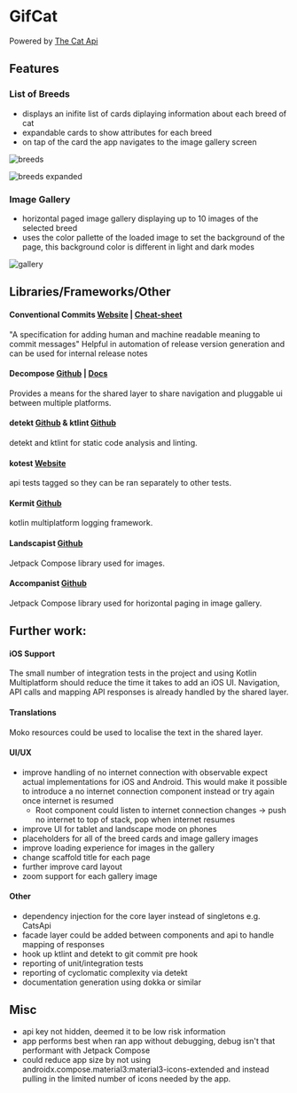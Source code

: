# GifCat

Powered by [The Cat Api](https://developers.thecatapi.com)

## Features
### List of Breeds

- displays an inifite list of cards diplaying information about each breed of cat
- expandable cards to show attributes for each breed
- on tap of the card the app navigates to the image gallery screen

![breeds](docs/breeds.png?token=GHSAT0AAAAAABYJTLRHZ4LJND3YMQ6E6CZIYZVTQNA)

![breeds expanded](docs/breeds-expanded.png?token=GHSAT0AAAAAABYJTLRGW7BUSIDDM6SKMKXEYZVTPFA)

### Image Gallery
- horizontal paged image gallery displaying up to 10 images of the selected breed
- uses the color pallette of the loaded image to set the background of the page, this background color is different in light and dark modes

![gallery](docs/gallery.png?token=GHSAT0AAAAAABYJTLRGLG5CVXFAFNXHSO4AYZVTQOQ)

## Libraries/Frameworks/Other

#### Conventional Commits [Website](https://www.conventionalcommits.org/en/v1.0.0/) | [Cheat-sheet](https://cheatography.com/albelop/cheat-sheets/conventional-commits/)
"A specification for adding human and machine readable meaning to commit messages" Helpful in automation of release version generation and can be used for internal release notes

#### Decompose [Github](https://github.com/arkivanov/Decompose) | [Docs](https://arkivanov.github.io/Decompose/)

Provides a means for the shared layer to share navigation and pluggable ui between multiple platforms.

#### detekt [Github](https://github.com/detekt/detekt) & ktlint [Github](https://github.com/pinterest/ktlint)
detekt and ktlint for static code analysis and linting.

#### kotest [Website](https://kotest.io/)
api tests tagged so they can be ran separately to other tests.

#### Kermit [Github](https://github.com/touchlab/Kermit)
kotlin multiplatform logging framework.

#### Landscapist [Github](https://github.com/skydoves/landscapist)
Jetpack Compose library used for images.

#### Accompanist [Github](https://github.com/google/accompanist)
Jetpack Compose library used for horizontal paging in image gallery.

## Further work:
#### iOS Support
The small number of integration tests in the project and using Kotlin Multiplatform should reduce the time it takes to add an iOS UI. Navigation, API calls and mapping API responses is already handled by the shared layer.

#### Translations
Moko resources could be used to localise the text in the shared layer.

#### UI/UX
- improve handling of no internet connection with observable expect actual implementations for iOS and Android. This would make it possible to introduce a no internet connection component instead or try again once internet is resumed
  - Root component could listen to internet connection changes -> push no internet to top of stack, pop when internet resumes
- improve UI for tablet and landscape mode on phones
- placeholders for all of the breed cards and image gallery images
- improve loading experience for images in the gallery
- change scaffold title for each page
- further improve card layout
- zoom support for each gallery image

#### Other
- dependency injection for the core layer instead of singletons e.g. CatsApi
- facade layer could be added between components and api to handle mapping of responses
- hook up ktlint and detekt to git commit pre hook
- reporting of unit/integration tests
- reporting of cyclomatic complexity via detekt
- documentation generation using dokka or similar

## Misc
- api key not hidden, deemed it to be low risk information
- app performs best when ran app without debugging, debug isn't that performant with Jetpack Compose
- could reduce app size by not using androidx.compose.material3:material3-icons-extended and instead pulling in the limited number of icons needed by the app.
